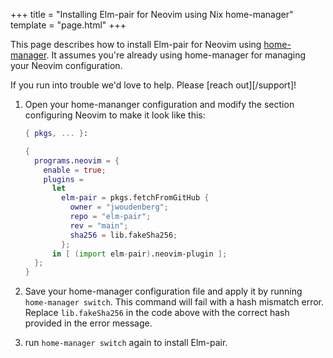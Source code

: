 +++
title = "Installing Elm-pair for Neovim using Nix home-manager"
template = "page.html"
+++

This page describes how to install Elm-pair for Neovim using [home-manager][]. It assumes you're already using home-manager for managing your Neovim configuration.

If you run into trouble we'd love to help. Please [reach out][/support]!

1. Open your home-mananger configuration and modify the section configuring Neovim to make it look like this:

   ```nix
   { pkgs, ... }:

   {
     programs.neovim = {
       enable = true;
       plugins =
         let
           elm-pair = pkgs.fetchFromGitHub {
             owner = "jwoudenberg";
             repo = "elm-pair";
             rev = "main";
             sha256 = lib.fakeSha256;
           };
         in [ (import elm-pair).neovim-plugin ];
     };
   }
   ```

1. Save your home-manager configuration file and apply it by running `home-manager switch`. This command will fail with a hash mismatch error. Replace `lib.fakeSha256` in the code above with the correct hash provided in the error message.

1. run `home-manager switch` again to install Elm-pair.

[home-manager]: https://github.com/nix-community/home-manager
